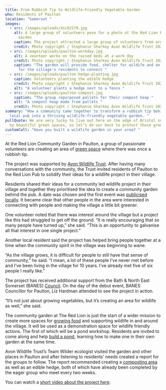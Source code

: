 ```yaml
---
title: From Rubbish Tip to Wildlife-Friendly Vegetable Garden
who: Residents of Paulton
location: "Somerset "
images:
  - src: /images/uploads/dsc02179.jpg
    alt: A large group of volunteers pose for a photo at the Red Lion Pub Community
      Garden
    caption: The project attracted a large group of volunteers from aross Paulton
    credit: Photo copyright / Stephanie Sharkey Avon Wildlife Trust 2024
  - src: /images/uploads/paulton-workday.jpg
    alt: A vounteer works on the raised beds at a work day
    credit: Photo copyright / Stephanie Sharkey Avon Wildlife Trust 2024
    caption: "The garden will provide food, shelter for wildife and an opportunity
      for the village's residents to connect "
  - src: /images/uploads/paulton-hedge-planting.jpg
    caption: Volunteers planting the edible hedge
    credit: Photo copyright / Stephanie Sharkey Avon Wildlife Trust 2024
    alt: "A volunteer plants a hedge next to a fence "
  - src: /images/uploads/paulton-compost.jpg
    caption: "The group repurposed pallets for their compost heap "
    alt: "A compost heap made from pallets "
    credit: Photo copyright / Stephanie Sharkey Avon Wildlife Trust 2024
summary: "How a community came together to transform a rubbish tip behind the
  local pub into a thriving wildlife-friendly vegetable garden. "
pullQuote: We are very lucky to live out here on the edge of Bristol surrounded
  by beautiful green spaces, so let’s do our best to protect those green spaces.
customCall: "Have you built a wildlife garden in your area? "
---
```

At the Red Lion Community Garden in Paulton, a group of passionate volunteers are creating an area of [green space](https://nextdoornaturehub.org.uk/guides/taking-over-green-space-in-your-area) where there was once a rubbish tip. 

The project was supported by [Avon Wildlife Trust](https://www.avonwildlifetrust.org.uk/). After having many conversations with the community, the Trust invited residents of Paulton to the Red Lion Pub to solidify their ideas for a wildlife project in their village. 

Residents shared their ideas for a community led wildlife project in their village and together they prioritised the idea to create a community garden behind the pub. A date was chosen and the first event was [publicised locally](https://nextdoornaturehub.org.uk/guides/how-to-write-a-press-release).
It became clear that other people in the area were interested in connecting with people and making the village a little bit greener.  

One volunteer noted that there was interest around the village but a project like this had struggled to get off the ground. “It is really encouraging that so many people have turned up,” she said. “This is an opportunity to galvanise all that interest in one single project.”

Another local resident said the project has helped bring people together at a time when the community spirit in the village was beginning to wane. 

“As the village grows, it is difficult for people to still have that sense of community,” he said. “I mean, a lot of these people I’ve never met before and I’ve been living in the village for 10 years. I’ve already met five of six people I really like.”

The project has received additional support from the Bath & North East Somerset (BANES) [Council](https://nextdoornaturehub.org.uk/guides/all-about-councils-and-local-authorities). On the day of the debut event, BANES Councillor for Paulton, Liz Hardman attended to see the project in action. 

“It’s not just about growing vegetables, but it’s creating an area for wildlife as well,” she said. 

The community garden at The Red Lion is just the start of a wider mission to create more spaces for [growing food](https://nextdoornaturehub.org.uk/stories/growing-food-with-communities-in-crewe) and supporting wildlife in and around the village. It will be used as a demonstration space for wildlife friendly actions. The first of which will be a pond workshop. Residents are invited to come along and help [build a pond](https://www.wildlifetrusts.org/actions/how-create-mini-pond), learning how to make one in their own garden at the same time. 

Avon Wildlife Trust’s Team Wilder ecologist visited the garden and other places in Paulton and after listening to residents’ needs created a report for the groups to follow. The report recommended creating a [composting area](https://nextdoornaturehub.org.uk/guides/how-to-make-your-own-compost) as well as an edible hedge, both of which have already been completed by the eager group who meet every two weeks.

You can watch a [short video about the project here](https://www.youtube.com/watch?v=13uJd2uAIws).